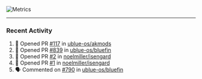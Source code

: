 ![Metrics](https://metrics.lecoq.io/KyleGospo?template=classic&base=header%2C%20activity%2C%20community%2C%20repositories%2C%20metadata&base.indepth=false&base.hireable=false&base.skip=false&config.timezone=America%2FLos_Angeles)

---
### Recent Activity
<!--START_SECTION:activity-->
1. 💪 Opened PR [#117](https://github.com/ublue-os/akmods/pull/117) in [ublue-os/akmods](https://github.com/ublue-os/akmods)
2. 💪 Opened PR [#839](https://github.com/ublue-os/bluefin/pull/839) in [ublue-os/bluefin](https://github.com/ublue-os/bluefin)
3. 💪 Opened PR [#2](https://github.com/noelmiller/isengard/pull/2) in [noelmiller/isengard](https://github.com/noelmiller/isengard)
4. 💪 Opened PR [#1](https://github.com/noelmiller/isengard/pull/1) in [noelmiller/isengard](https://github.com/noelmiller/isengard)
5. 🗣 Commented on [#790](https://github.com/ublue-os/bluefin/pull/790#issuecomment-1912896592) in [ublue-os/bluefin](https://github.com/ublue-os/bluefin)
<!--END_SECTION:activity-->
